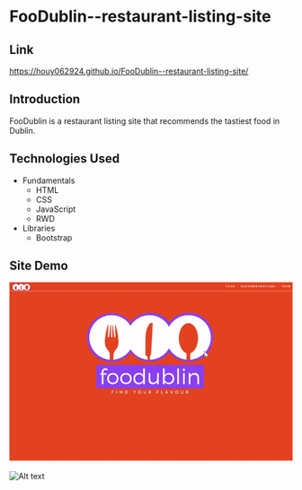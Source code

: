 # FooDublin--restaurant-listing-site

## Link
https://houy062924.github.io/FooDublin--restaurant-listing-site/

## Introduction
FooDublin is a restaurant listing site that recommends the tastiest food in Dublin.

## Technologies Used

 - Fundamentals
    * HTML
    * CSS
    * JavaScript
    * RWD
 - Libraries
    * Bootstrap

## Site Demo

![Alt text](ReadMe/team.gif)

![Alt text](ReadMe/recommendations.gif)
